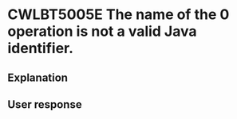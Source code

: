# CWLBT5005E The name of the 0 operation is not a valid Java identifier.

## Explanation

## User response